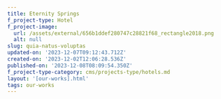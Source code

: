 ```yaml
---
title: Eternity Springs
f_project-type: Hotel
f_project-image:
  url: /assets/external/656b1ddef280747c28821f68_rectangle2018.png
  alt: null
slug: quia-natus-voluptas
updated-on: '2023-12-07T09:12:43.712Z'
created-on: '2023-12-02T12:06:28.536Z'
published-on: '2023-12-08T08:09:54.350Z'
f_project-type-category: cms/projects-type/hotels.md
layout: '[our-works].html'
tags: our-works
---
```



